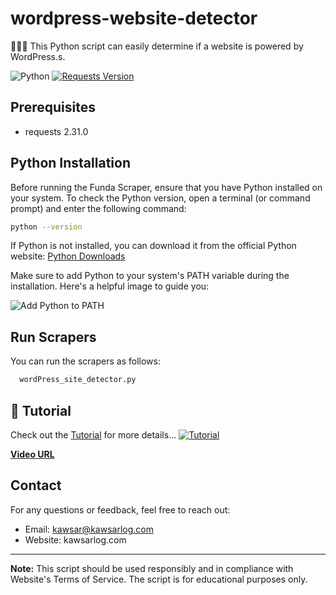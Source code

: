 
# wordpress-website-detector

🐍🕵️‍♂️ This Python script can easily determine if a website is powered by WordPress.s.

![Python](https://img.shields.io/pypi/pyversions/requests?style=flat-square) [![Requests Version](https://img.shields.io/badge/requests-2.31.0-brightgreen)](https://pypi.org/project/requests/)

## Prerequisites
- requests 2.31.0

## Python Installation
Before running the Funda Scraper, ensure that you have Python installed on your system. To check the Python version, open a terminal (or command prompt) and enter the following command:

```bash
python --version
```

If Python is not installed, you can download it from the official Python website: [Python Downloads](https://www.python.org/downloads/release/python-397/)

Make sure to add Python to your system's PATH variable during the installation. Here's a helpful image to guide you:

![Add Python to PATH](https://camo.githubusercontent.com/96c8ee1f0cc3bbb4145befc07d39dfc629404b8f3dc692298b6419e20714fa33/68747470733a2f2f696d673030312e70726e747363722e636f6d2f66696c652f696d673030312f544e2d6d62647a79547871767130546a6f7a683959512e6a706567)


## Run Scrapers
You can run the scrapers as follows:

```bash
  wordPress_site_detector.py
```


## 🔗 Tutorial
Check out the [Tutorial](https://www.youtube.com/watch?v=cftPEi8A32g) for more details... [![Tutorial](https://img.shields.io/badge/YouTube-FF0000??style=flat&logo=appveyor&logo=youtube&logoColor=white)](https://www.youtube.com/watch?v=cftPEi8A32g)

**[Video URL](https://www.youtube.com/watch?v=cftPEi8A32g)**

## Contact
For any questions or feedback, feel free to reach out:

- Email: kawsar@kawsarlog.com
- Website: kawsarlog.com

---

**Note:** This script should be used responsibly and in compliance with Website's Terms of Service. The script is for educational purposes only.
